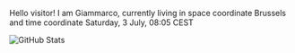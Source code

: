 Hello visitor! I am Giammarco, currently living in space coordinate Brussels and time coordinate Saturday, 3 July, 08:05 CEST

![GitHub Stats](https://github-readme-stats.vercel.app/api?username=grcasanova)
